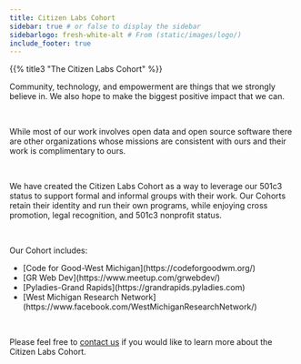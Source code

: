 ```yaml
---
title: Citizen Labs Cohort
sidebar: true # or false to display the sidebar
sidebarlogo: fresh-white-alt # From (static/images/logo/)
include_footer: true
---
```


{{% title3 "The Citizen Labs Cohort" %}}

Community, technology, and empowerment are things that we strongly believe in. We also hope to make the biggest positive impact that we can.

<br>

While most of our work involves open data and open source software there are other organizations whose missions are consistent with ours and their work is complimentary to ours.

<br>


We have created the Citizen Labs Cohort as a way to leverage our 501c3 status to support formal and informal groups with their work. Our Cohorts retain their identity and run their own programs, while enjoying cross promotion, legal recognition, and 501c3 nonprofit status.

<br>

Our Cohort includes:

<div class="content">
  <ul>
    <li>[Code for Good-West Michigan](https://codeforgoodwm.org/)</li>
    <li>[GR Web Dev](https://www.meetup.com/grwebdev/)</li>
    <li>[Pyladies-Grand Rapids](https://grandrapids.pyladies.com)</li>
    <li>[West Michigan Research Network](https://www.facebook.com/WestMichiganResearchNetwork/)</li>
  </ul>
</div>

<br>


Please feel free to [contact us](/#contact) if you would like to learn more about the Citizen Labs Cohort.

<br>
